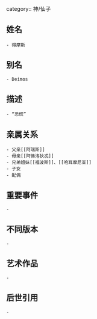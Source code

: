category:: 神/仙子
## 姓名
	- 得摩斯
## 别名
	- Deimos
## 描述
	- “恐慌”
## 亲属关系
	- 父亲[[阿瑞斯]]
	- 母亲[[阿佛洛狄忒]]
	- 兄弟姐妹[[福波斯]]、[[哈耳摩尼亚]]
	- 子女
	- 配偶
## 重要事件
	-
## 不同版本
	-
## 艺术作品
	-
## 后世引用
	-
